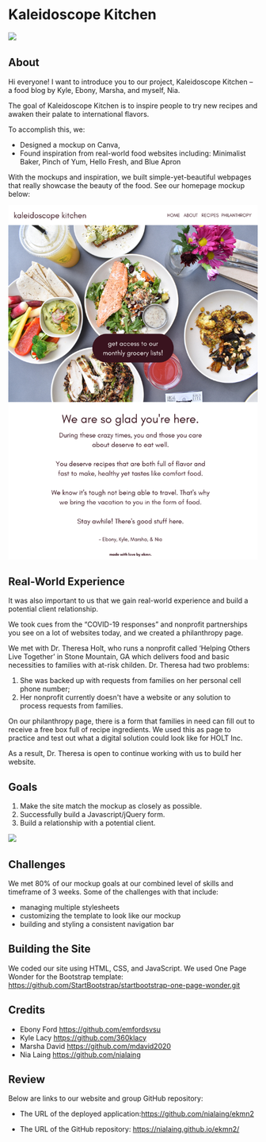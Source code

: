 # Kaleidoscope Kitchen

![](img/screen1.png)
 
## About
 
Hi everyone! I want to introduce you to our project, Kaleidoscope Kitchen – a food blog by Kyle, Ebony, Marsha, and myself, Nia. 

The goal of Kaleidoscope Kitchen is to inspire people to try new recipes and awaken their palate to international flavors.

To accomplish this, we:
  - Designed a mockup on Canva,
  - Found inspiration from real-world food websites including: Minimalist Baker, Pinch of Yum, Hello Fresh, and Blue Apron

With the mockups and inspiration, we built simple-yet-beautiful webpages that really showcase the beauty of the food. See our homepage mockup below:

![](img/home.png)

## Real-World Experience

It was also important to us that we gain real-world experience and build a potential client relationship. 

We took cues from the “COVID-19 responses” and nonprofit partnerships you see on a lot of websites today, and we created a philanthropy page. 

We met with Dr. Theresa Holt, who runs a nonprofit called ‘Helping Others Live Together’ in Stone Mountain, GA which delivers food and basic necessities to families with at-risk childen. Dr. Theresa had two problems:

1. She was backed up with requests from families on her personal cell phone number;
2. Her nonprofit currently doesn't have a website or any solution to process requests from families.

On our philanthropy page, there is a form that families in need can fill out to receive a free box full of recipe ingredients. We used this as page to practice and test out what a digital solution could look like for HOLT Inc.

As a result, Dr. Theresa is open to continue working with us to build her website. 

## Goals
1. Make the site match the mockup as closely as possible.
2. Successfully build a Javascript/jQuery form.
3. Build a relationship with a potential client. 

![](img/screen2.png)

## Challenges
We met 80% of our mockup goals at our combined level of skills and timeframe of 3 weeks. Some of the challenges with that include:
  - managing multiple stylesheets
  - customizing the template to look like our mockup
  - building and styling a consistent navigation bar 


## Building the Site

We coded our site using HTML, CSS, and JavaScript. 
We used One Page Wonder for the Bootstrap template: https://github.com/StartBootstrap/startbootstrap-one-page-wonder.git
 
 
## Credits
 
- Ebony Ford          https://github.com/emfordsvsu
- Kyle Lacy           https://github.com/360klacy
- Marsha David        https://github.com/mdavid2020
- Nia Laing           https://github.com/nialaing
 
## Review
 
Below are links to our website and group GitHub repository:
 
* The URL of the deployed application:https://github.com/nialaing/ekmn2
 
* The URL of the GitHub repository: https://nialaing.github.io/ekmn2/


